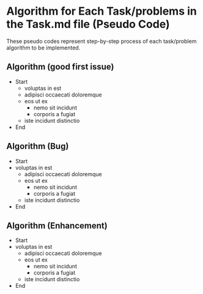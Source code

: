 # Algorithm for Each Task/problems in the Task.md file (Pseudo Code)

These pseudo codes represent step-by-step process of each task/problem algorithm to be implemented.

## Algorithm (good first issue)

- Start
  - voluptas in est
  - adipisci occaecati doloremque
  - eos ut ex
    - nemo sit incidunt
    - corporis a fugiat
  - iste incidunt distinctio
- End

## Algorithm (Bug)

- Start
- voluptas in est
  - adipisci occaecati doloremque
  - eos ut ex
    - nemo sit incidunt
    - corporis a fugiat
  - iste incidunt distinctio
- End

## Algorithm (Enhancement)

- Start
- voluptas in est
  - adipisci occaecati doloremque
  - eos ut ex
    - nemo sit incidunt
    - corporis a fugiat
  - iste incidunt distinctio
- End
